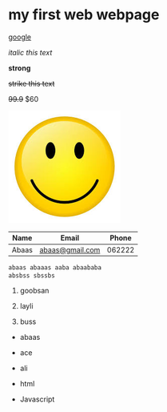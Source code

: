 # my first web webpage
[google](https://www.google.com)


_italic this text_

**strong**

~~strike this text~~

~~99.9~~ $60

![smile](img/smile.jpeg)

|Name|Email|Phone|
|-----|-----|-----|
Abaas|abaas@gmail.com|062222

```
abaas abaaas aaba abaababa
absbss sbssbs
```
1) goobsan

2) layli

3) buss

  * abaas
  * ace
  * ali

* html

* Javascript    
